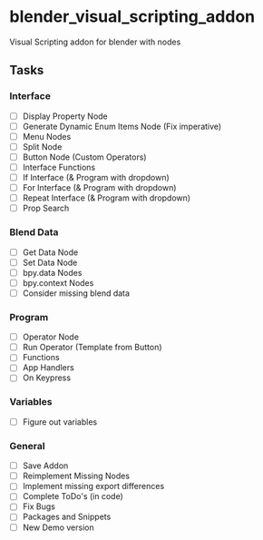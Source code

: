 # blender_visual_scripting_addon
Visual Scripting addon for blender with nodes

## Tasks
### Interface
- [ ] Display Property Node
- [ ] Generate Dynamic Enum Items Node (Fix imperative)
- [ ] Menu Nodes
- [ ] Split Node
- [ ] Button Node (Custom Operators)
- [ ] Interface Functions
- [ ] If Interface (& Program with dropdown)
- [ ] For Interface (& Program with dropdown)
- [ ] Repeat Interface (& Program with dropdown)
- [ ] Prop Search

### Blend Data
- [ ] Get Data Node
- [ ] Set Data Node
- [ ] bpy.data Nodes
- [ ] bpy.context Nodes
- [ ] Consider missing blend data

### Program
- [ ] Operator Node
- [ ] Run Operator (Template from Button)
- [ ] Functions
- [ ] App Handlers
- [ ] On Keypress

### Variables
- [ ] Figure out variables

### General
- [ ] Save Addon
- [ ] Reimplement Missing Nodes
- [ ] Implement missing export differences
- [ ] Complete ToDo's (in code)
- [ ] Fix Bugs
- [ ] Packages and Snippets
- [ ] New Demo version